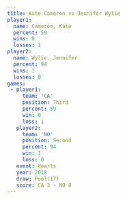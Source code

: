 ```yaml
---
title: Kate Cameron vs Jennifer Wylie
player1:               
  name: Cameron, Kate  
  percent: 59          
  wins: 0              
  losses: 1            
player2:               
  name: Wylie, Jennifer
  percent: 94          
  wins: 1              
  losses: 0            
games:
 - player1:         
     team: 'CA'     
     position: Third
     percent: 59    
     win: 0         
     loss: 1        
   player2:          
     team: 'NO'      
     position: Second
     percent: 94     
     win: 1          
     loss: 0         
   event: Hearts     
   year: 2018        
   draw: Pool(17)    
   score: CA 3 - NO 8
---
```

